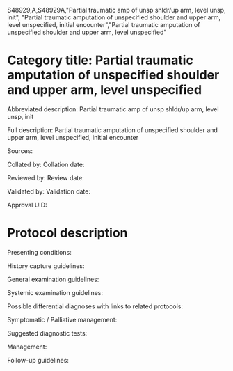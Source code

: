 S48929,A,S48929A,"Partial traumatic amp of unsp shldr/up arm, level unsp, init", "Partial traumatic amputation of unspecified shoulder and upper arm, level unspecified, initial encounter","Partial traumatic amputation of unspecified shoulder and upper arm, level unspecified"
# Category title: Partial traumatic amputation of unspecified shoulder and upper arm, level unspecified

Abbreviated description: Partial traumatic amp of unsp shldr/up arm, level unsp, init

Full description: Partial traumatic amputation of unspecified shoulder and upper arm, level unspecified, initial encounter

Sources:

Collated by:
Collation date:

Reviewed by:
Review date:

Validated by:
Validation date:

Approval UID:

# Protocol description

Presenting conditions:

History capture guidelines:

General examination guidelines:

Systemic examination guidelines:

Possible differential diagnoses with links to related protocols:

Symptomatic / Palliative management:

Suggested diagnostic tests:

Management:

Follow-up guidelines:
